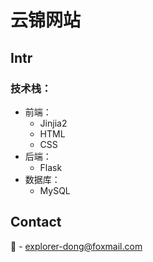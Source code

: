 # 云锦网站

## Intr

### 技术栈：

- 前端：
    - Jinjia2
    - HTML
    - CSS
- 后端：
    - Flask
- 数据库：
    - MySQL

## Contact

:email: - explorer-dong@foxmail.com
